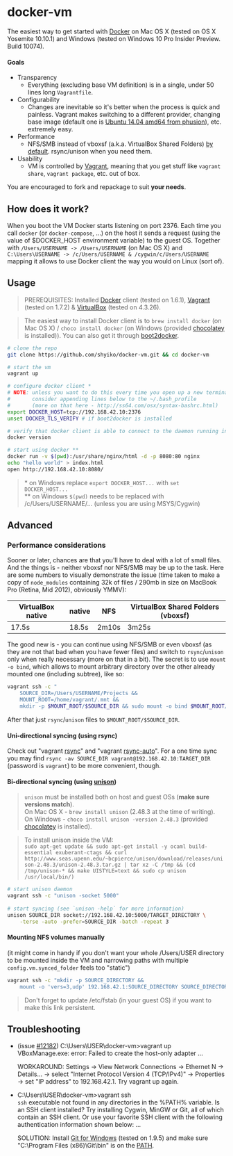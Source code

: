 # docker-vm

The easiest way to get started with [Docker](https://www.docker.com/) on Mac OS X (tested on OS X Yosemite 10.10.1) 
and Windows (tested on Windows 10 Pro Insider Preview. Build 10074).

#### Goals 
- Transparency 
    - Everything (excluding base VM definition) is in a single, under 50 lines long `Vagrantfile`. 
- Configurability
    - Changes are inevitable so it's better when the process is quick and painless. Vagrant makes switching to a 
    different provider, changing base image (default one is 
    [Ubuntu 14.04 amd64 from phusion](https://github.com/phusion/open-vagrant-boxes)), etc. extremely easy.    
- Performance  
    - NFS/SMB instead of vboxsf (a.k.a. VirtualBox Shared Folders) 
    [by default](http://mitchellh.com/comparing-filesystem-performance-in-virtual-machines). rsync/unison when you need them. 
- Usability
    - VM is controlled by [Vagrant](https://www.vagrantup.com/), meaning that you get stuff like `vagrant share`, 
    `vagrant package`, etc. out of box.

You are encouraged to fork and repackage to suit **your needs**.

## How does it work?

When you boot the VM Docker starts listening on port 2376. Each time you call `docker` (or `docker-compose`, ...) on the host
it sends a request (using the value of $DOCKER_HOST environment variable) to the guest OS. Together with `/Users/USERNAME ->
/Users/USERNAME` (on Mac OS X) and `C:\Users\USERNAME -> /c/Users/USERNAME & /cygwin/c/Users/USERNAME` mapping it allows
to use Docker client the way you would on Linux (sort of).

## Usage

> PREREQUISITES: Installed [Docker](https://docs.docker.com/installation/binaries/) client (tested on 1.6.1), [Vagrant](https://www.vagrantup.com/downloads.html) (tested on 1.7.2) & [VirtualBox](https://www.virtualbox.org/wiki/Downloads) (tested on 4.3.26).
 
> The easiest way to install Docker client is to `brew install docker` (on Mac OS X) /
`choco install docker` (on Windows (provided [chocolatey](https://chocolatey.org/) is installed)). 
You can also get it through [boot2docker](http://boot2docker.io/). 

```sh
# clone the repo  
git clone https://github.com/shyiko/docker-vm.git && cd docker-vm

# start the vm
vagrant up

# configure docker client *
# NOTE: unless you want to do this every time you open up a new terminal/tab -
#       consider appending lines below to the ~/.bash_profile
#       (more on that here - http://ss64.com/osx/syntax-bashrc.html)
export DOCKER_HOST=tcp://192.168.42.10:2376
unset DOCKER_TLS_VERIFY # if boot2docker is installed 

# verify that docker client is able to connect to the daemon running inside the vm
docker version

# start using docker **
docker run -v $(pwd):/usr/share/nginx/html -d -p 8080:80 nginx
echo "hello world" > index.html
open http://192.168.42.10:8080/
```

> \* on Windows replace `export DOCKER_HOST...` with `set DOCKER_HOST...`   
\** on Windows `$(pwd)` needs to be replaced with /c/Users/USERNAME/... (unless you are using MSYS/Cygwin)

## Advanced
 
### Performance considerations 

Sooner or later, chances are that you'll have to deal with a lot of small files. And the things is - neither vboxsf nor NFS/SMB 
may be up to the task. Here are some numbers to visually demonstrate the issue (time taken to make a copy of 
`node_modules` containing 32k of files / 290mb in size on MacBook Pro (Retina, Mid 2012), obviously YMMV):

| VirtualBox native | native | NFS   | VirtualBox Shared Folders (vboxsf) |
| ----------------- | ------ | ----- | ------ |
| 17.5s             | 18.5s  | 2m10s | 3m25s  |

The good new is - you can continue using NFS/SMB or even vboxsf (as they are not that bad when you have fewer files) and switch to 
`rsync`/`unison` only when really necessary (more on that in a bit). The secret is to use `mount -o bind`, which
allows to mount arbitrary directory over the other already mounted one (including subtree), like so:    

```sh
vagrant ssh -c "
    SOURCE_DIR=/Users/USERNAME/Projects &&
    MOUNT_ROOT=/home/vagrant/.mnt &&
    mkdir -p $MOUNT_ROOT/$SOURCE_DIR && sudo mount -o bind $MOUNT_ROOT/$SOURCE_DIR $SOURCE_DIR"        
``` 

After that just `rsync`/`unison` files to `$MOUNT_ROOT/$SOURCE_DIR`.

#### Uni-directional syncing (using rsync)

Check out "vagrant [rsync](https://docs.vagrantup.com/v2/cli/rsync.html)" and "vagrant [rsync-auto](https://docs.vagrantup.com/v2/cli/rsync-auto.html)". 
For a one time sync you may find `rsync -av SOURCE_DIR vagrant@192.168.42.10:TARGET_DIR` (password is `vagrant`) to be more convenient, though.

#### Bi-directional syncing (using [unison](https://www.cis.upenn.edu/~bcpierce/unison/index.html)) 

> `unison` must be installed both on host and guest OSs (**make sure versions match**).  
On Mac OS X - `brew install unison` (2.48.3 at the time of writing).   
On Windows - `choco install unison -version 2.48.3` (provided [chocolatey](https://chocolatey.org/) is installed).

> To install unison inside the VM:   
`sudo apt-get update && sudo apt-get install -y ocaml build-essential exuberant-ctags &&
curl http://www.seas.upenn.edu/~bcpierce/unison/download/releases/unison-2.48.3/unison-2.48.3.tar.gz | tar xz -C /tmp &&
(cd /tmp/unison-* && make UISTYLE=text && sudo cp unison /usr/local/bin/)`

```sh
# start unison daemon
vagrant ssh -c "unison -socket 5000"
 
# start syncing (see `unison -help` for more information)  
unison SOURCE_DIR socket://192.168.42.10:5000/TARGET_DIRECTORY \
    -terse -auto -prefer=SOURCE_DIR -batch -repeat 3
```

#### Mounting NFS volumes manually

(it might come in handy if you don't want your whole /Users/USER directory to be mounted inside the VM and 
 narrowing paths with multiple `config.vm.synced_folder` feels too "static") 
 
```sh 
vagrant ssh -c "mkdir -p SOURCE_DIRECTORY && 
    mount -o 'vers=3,udp' 192.168.42.1:SOURCE_DIRECTORY SOURCE_DIRECTORY"
``` 

> Don't forget to update /etc/fstab (in your guest OS) if you want to make this link persistent.      

## Troubleshooting

* (issue [#12182](https://www.virtualbox.org/ticket/12182))
  C:\Users\USER\docker-vm>vagrant up  
  VBoxManage.exe: error: Failed to create the host-only adapter
  ...
  
  WORKAROUND: Settings -> View Network Connections -> Ethernet N ->
  Details... -> select "Internet Protocol Version 4 (TCP/IPv4)" -> Properties -> set "IP address" to 192.168.42.1. 
  Try vagrant up again.  

* C:\Users\USER\docker-vm>vagrant ssh  
  `ssh` executable not found in any directories in the %PATH% variable. Is an
  SSH client installed? Try installing Cygwin, MinGW or Git, all of which
  contain an SSH client. Or use your favorite SSH client with the following
  authentication information shown below:
  ...
  
  SOLUTION: Install [Git for Windows](http://git-scm.com/download/win) (tested on 1.9.5) and make sure 
  "C:\Program Files (x86)\Git\bin" is on the [PATH](http://www.computerhope.com/issues/ch000549.htm).
   
